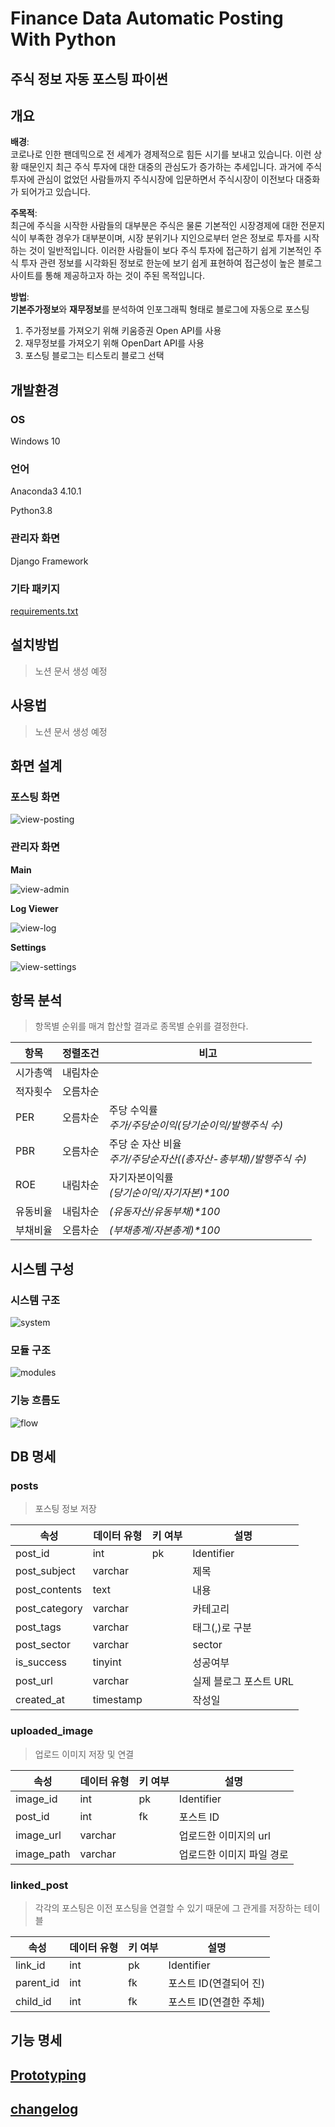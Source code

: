 # Finance Data Automatic Posting With Python

## 주식 정보 자동 포스팅 파이썬

## 개요

**배경**:<br>
코로나로 인한 팬데믹으로 전 세계가 경제적으로 힘든 시기를 보내고 있습니다. 이런 상황 때문인지 최근 주식 투자에 대한 대중의 관심도가 증가하는 추세입니다. 과거에 주식 투자에 관심이 없었던 사람들까지 주식시장에
입문하면서 주식시장이 이전보다 대중화가 되어가고 있습니다.

**주목적**:<br>
최근에 주식을 시작한 사람들의 대부분은 주식은 물론 기본적인 시장경제에 대한 전문지식이 부족한 경우가 대부분이며, 시장 분위기나 지인으로부터 얻은 정보로 투자를 시작하는 것이 일반적입니다. 이러한 사람들이 보다 주식
투자에 접근하기 쉽게 기본적인 주식 투자 관련 정보를 시각화된 정보로 한눈에 보기 쉽게 표현하여 접근성이 높은 블로그 사이트를 통해 제공하고자 하는 것이 주된 목적입니다.

**방법**:<br>
**기본주가정보**와 **재무정보**를 분석하여 인포그래픽 형태로 블로그에 자동으로 포스팅

1. 주가정보를 가져오기 위해 키움증권 Open API를 사용
2. 재무정보를 가져오기 위해 OpenDart API를 사용
3. 포스팅 블로그는 티스토리 블로그 선택

## 개발환경

### OS

Windows 10

### 언어

Anaconda3 4.10.1

Python3.8

### 관리자 화면

Django Framework

### 기타 패키지

[requirements.txt](requirements.txt)

## 설치방법

> 노션 문서 생성 예정

## 사용법

> 노션 문서 생성 예정

## 화면 설계

### 포스팅 화면

![view-posting](./docs/storyboard/01_Posting.png)

### 관리자 화면

**Main**

![view-admin](./docs/storyboard/02_Admin.png)

**Log Viewer**

![view-log](./docs/storyboard/03_Adminlog-viewer.png)

**Settings**

![view-settings](./docs/storyboard/04_Settting.png)

## 항목 분석

> 항목별 순위를 매겨 합산할 결과로 종목별 순위를 결정한다.

|항목|정렬조건|비고|
|------|---|---|
|시가총액|내림차순||
|적자횟수|오름차순||
|PER|오름차순|주당 수익률<br>_주가/주당순이익(당기순이익/발행주식 수)_|
|PBR|오름차순|주당 순 자산 비율<br>_주가/주당순자산((총자산-총부채)/발행주식 수)_|
|ROE|내림차순|자기자본이익률<br>_(당기순이익/자기자본)*100_|
|유동비율|내림차순|_(유동자산/유동부채)*100_|
|부채비율|오름차순|_(부채총계/자본총계)*100_|

## 시스템 구성

### 시스템 구조

![system](./docs/flowchart/system.png)

### 모듈 구조

![modules](./docs/flowchart/python-modules.png)

### 기능 흐름도

![flow](./docs/flowchart/flow.png)

## DB 명세

### posts

> 포스팅 정보 저장

|속성|데이터 유형|키 여부|설명|
|------|---|---|---|
|post_id|int|pk|Identifier|
|post_subject|varchar||제목|
|post_contents|text||내용|
|post_category|varchar||카테고리|
|post_tags|varchar||태그(,)로 구분|
|post_sector|varchar||sector|
|is_success|tinyint||성공여부|
|post_url|varchar||실제 블로그 포스트 URL|
|created_at|timestamp||작성일|

### uploaded_image

> 업로드 이미지 저장 및 연결

|속성|데이터 유형|키 여부|설명|
|------|---|---|---|
|image_id|int|pk|Identifier|
|post_id|int|fk|포스트 ID|
|image_url|varchar||업로드한 이미지의 url|
|image_path|varchar||업로드한 이미지 파일 경로|

### linked_post

> 각각의 포스팅은 이전 포스팅을 연결할 수 있기 때문에 그 관게를 저장하는 테이블

|속성|데이터 유형|키 여부|설명|
|------|---|---|---|
|link_id|int|pk|Identifier|
|parent_id|int|fk|포스트 ID(연결되어 진)|
|child_id|int|fk|포스트 ID(연결한 주체)|

## 기능 명세

## [Prototyping](./prototype)

## [changelog](./CHANGELOG.md)